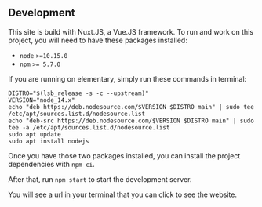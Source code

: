 ## Development

This site is build with Nuxt.JS, a Vue.JS framework. To run and work on this
project, you will need to have these packages installed:

- `node` `>=10.15.0`
- `npm` `>= 5.7.0`

If you are running on elementary, simply run these commands in terminal:

```
DISTRO="$(lsb_release -s -c --upstream)"
VERSION="node_14.x"
echo "deb https://deb.nodesource.com/$VERSION $DISTRO main" | sudo tee /etc/apt/sources.list.d/nodesource.list
echo "deb-src https://deb.nodesource.com/$VERSION $DISTRO main" | sudo tee -a /etc/apt/sources.list.d/nodesource.list
sudo apt update
sudo apt install nodejs
```

Once you have those two packages installed, you can install the project
dependencies with `npm ci`.

After that, run `npm start` to start the development server.

You will see a url in your terminal that you can click to see the website.
